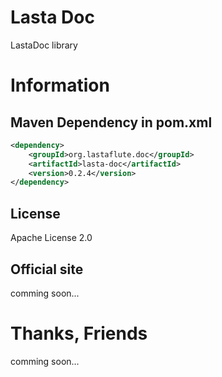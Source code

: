 Lasta Doc
=======================
LastaDoc library

# Information
## Maven Dependency in pom.xml
```xml
<dependency>
    <groupId>org.lastaflute.doc</groupId>
    <artifactId>lasta-doc</artifactId>
    <version>0.2.4</version>
</dependency>
```

## License
Apache License 2.0

## Official site
comming soon...

# Thanks, Friends
comming soon...
